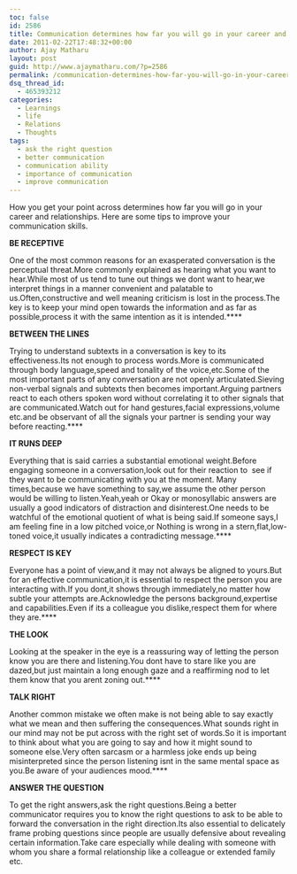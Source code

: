 ```yaml
---
toc: false
id: 2586
title: Communication determines how far you will go in your career and relationships
date: 2011-02-22T17:48:32+00:00
author: Ajay Matharu
layout: post
guid: http://www.ajaymatharu.com/?p=2586
permalink: /communication-determines-how-far-you-will-go-in-your-career-and-relationships/
dsq_thread_id:
  - 465393212
categories:
  - Learnings
  - life
  - Relations
  - Thoughts
tags:
  - ask the right question
  - better communication
  - communication ability
  - importance of communication
  - improve communication
---
```

<span><span>How you get your point across determines how far you will go in your career and relationships. Here are some tips to improve your communication skills.<br /> </span></span>

<span><span><strong>BE RECEPTIVE </strong></span></span>

One of the most common reasons for an exasperated conversation is the perceptual threat.More commonly explained as hearing what you want to hear.While most of us tend to tune out things we dont want to hear,we interpret things in a manner convenient and palatable to us.Often,constructive and well meaning criticism is lost in the process.The key is to keep your mind open towards the information and as far as possible,process it with the same intention as it is intended.****

**BETWEEN THE LINES** 

Trying to understand subtexts in a conversation is key to its effectiveness.Its not enough to process words.More is communicated through body language,speed and tonality of the voice,etc.Some of the most important parts of any conversation are not openly articulated.Sieving non-verbal signals and subtexts then becomes important.Arguing partners react to each others spoken word without correlating it to other signals that are communicated.Watch out for hand gestures,facial expressions,volume etc.and be observant of all the signals your partner is sending your way before reacting.****

**IT RUNS DEEP** 

Everything that is said carries a substantial emotional weight.Before engaging someone in a conversation,look out for their reaction to  see if they want to be communicating with you at the moment. Many times,because we have something to say,we assume the other person would be willing to listen.Yeah,yeah or Okay or monosyllabic answers are usually a good indicators of distraction and disinterest.One needs to be watchful of the emotional quotient of what is being said.If someone says,I am feeling fine in a low pitched voice,or Nothing is wrong in a stern,flat,low-toned voice,it usually indicates a contradicting message.****

**RESPECT IS KEY** 

Everyone has a point of view,and it may not always be aligned to yours.But for an effective communication,it is essential to respect the person you are interacting with.If you dont,it shows through immediately,no matter how subtle your attempts are.Acknowledge the persons background,expertise and capabilities.Even if its a colleague you dislike,respect them for where they are.****

**THE LOOK** 

Looking at the speaker in the eye is a reassuring way of letting the person know you are there and listening.You dont have to stare like you are dazed,but just maintain a long enough gaze and a reaffirming nod to let them know that you arent zoning out.****

**TALK RIGHT** 

Another common mistake we often make is not being able to say exactly what we mean and then suffering the consequences.What sounds right in our mind may not be put across with the right set of words.So it is important to think about what you are going to say and how it might sound to someone else.Very often sarcasm or a harmless joke ends up being misinterpreted since the person listening isnt in the same mental space as you.Be aware of your audiences mood.****

**ANSWER THE QUESTION** 

To get the right answers,ask the right questions.Being a better communicator requires you to know the right questions to ask to be able to forward the conversation in the right direction.Its also essential to delicately frame probing questions since people are usually defensive about revealing certain information.Take care especially while dealing with someone with whom you share a formal relationship like a colleague or extended family etc.
